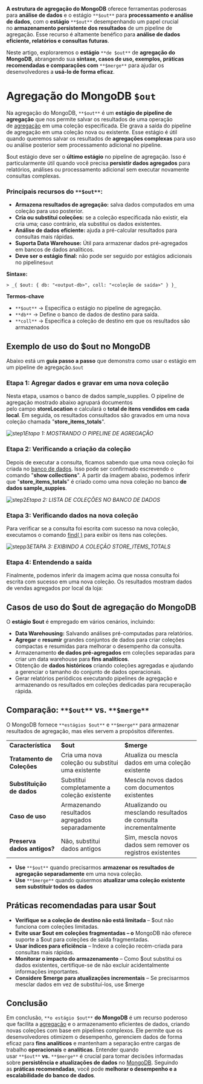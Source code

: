 **A estrutura de agregação do MongoDB** oferece ferramentas poderosas para **análise de dados** e o estágio `**$out**` para **processamento e análise de dados**, com o **estágio** `**$out**` desempenhando um papel crucial no **armazenamento persistente dos resultados** de um pipeline de agregação. Esse recurso é altamente benéfico para **análise de dados eficiente, relatórios e consultas futuras**.

Neste artigo, exploraremos o **estágio** `**de $out**` de **agregação do MongoDB**, abrangendo sua **sintaxe, casos de uso, exemplos, práticas recomendadas e comparações com** `**$merge**` para ajudar os desenvolvedores a **usá-lo de forma eficaz**.

# Agregação do MongoDB `$out`

Na agregação do MongoDB, `**$out**` é um **estágio de pipeline de agregação** que nos permite salvar os resultados de uma operação de [agregação](https://www.geeksforgeeks.org/aggregation-in-mongodb/) em uma coleção especificada. Ele grava a saída do pipeline de agregação em uma coleção nova ou existente. Esse estágio é útil quando queremos salvar os resultados de **agregações complexas** para uso ou análise posterior sem processamento adicional no pipeline.

$out estágio deve ser o **último estágio** no pipeline de agregação. Isso é particularmente útil quando você precisa **persistir dados agregados** para relatórios, análises ou processamento adicional sem executar novamente consultas complexas.

### **Principais recursos do** `**$out**`**:**

- **Armazena resultados de agregação:** salva dados computados em uma coleção para uso posterior.
- **Cria ou substitui coleções:** se a coleção especificada não existir, ela cria uma; caso contrário, ela substitui os dados existentes.
- **Análise de dados eficiente:** ajuda a pré-calcular resultados para consultas mais rápidas.
- **Suporta Data Warehouse:** Útil para armazenar dados pré-agregados em bancos de dados analíticos.
- **Deve ser o estágio final:** não pode ser seguido por estágios adicionais no pipeline`$out`

**Sintaxe:**

```
> _{ $out: { db: "<output-db>", coll: "<coleção de saída>" } }_
```

**Termos-chave**

- `**$out**` → Especifica o estágio no pipeline de agregação.
- `**db**` → Define o banco de dados de destino para saída.
- `**coll**` → Especifica a coleção de destino em que os resultados são armazenados

## Exemplo de uso do $out no MongoDB

Abaixo está um **guia passo a passo** que demonstra como usar o estágio em um pipeline de agregação.`$out`

### **Etapa 1: Agregar dados e gravar em uma nova coleção**

Nesta etapa, usamos o banco de dados sample_supplies. O pipeline de agregação mostrado abaixo agrupará documentos pelo campo **storeLocation** e calculará o **total de itens vendidos em cada local**. Em seguida, os resultados consultados são gravados em uma nova coleção chamada "**store_items_totals**".

![step1](https://media.geeksforgeeks.org/wp-content/uploads/20240221114148/step1.png)_Etapa 1: MOSTRANDO O PIPELINE DE AGREGAÇÃO_

### **Etapa 2: Verificando a criação da coleção**

Depois de executar a consulta, ficamos sabendo que uma nova coleção foi criada no [banco de dados](https://www.geeksforgeeks.org/what-is-database/). Isso pode ser confirmado escrevendo o comando "**show collections**". A partir da imagem abaixo, podemos inferir que "**store_items_totals**" é criado como uma nova coleção no banco **de dados sample_suppies**.

![step2](https://media.geeksforgeeks.org/wp-content/uploads/20240221114147/step2.png)_Etapa 2: LISTA DE COLEÇÕES NO BANCO DE DADOS_

### **Etapa 3:** **Verificando dados na nova coleção**

Para verificar se a consulta foi escrita com sucesso na nova coleção, executamos o comando [find( )](https://www.geeksforgeeks.org/mongodb-db-collection-find-method/) para exibir os itens nas coleções.

![stepp3](https://media.geeksforgeeks.org/wp-content/uploads/20240221114146/stepp3.png)_ETAPA 3: EXIBINDO A COLEÇÃO STORE_ITEMS_TOTALS_

### **Etapa 4: Entendendo a saída**

Finalmente, podemos inferir da imagem acima que nossa consulta foi escrita com sucesso em uma nova coleção. Os resultados mostram dados de vendas agregados por local da loja:

## Casos de uso do $out de agregação do MongoDB

O **estágio $out** é empregado em vários cenários, incluindo:

- **Data Warehousing:** Salvando análises pré-computadas para relatórios.
- **Agregar** e **resumir** grandes conjuntos de dados para criar coleções compactas e resumidas para melhorar o desempenho da consulta.
- Armazenamento **de dados pré-agregados** em coleções separadas para criar um data warehouse para **fins analíticos**.
- Obtenção de **dados históricos** criando coleções agregadas e ajudando a gerenciar o tamanho do conjunto de dados operacionais.
- Gerar relatórios periódicos executando pipelines de agregação e armazenando os resultados em coleções dedicadas para recuperação rápida.

## **Comparação:** `**$out**` **vs.** `**$merge**`

O MongoDB fornece `**estágios $out**` e `**$merge**` para armazenar resultados de agregação, mas eles servem a propósitos diferentes.

|                             |                                                  |                                                                  |
| --------------------------- | ------------------------------------------------ | ---------------------------------------------------------------- |
| **Característica**          | **$out**                                         | **$merge**                                                       |
| **Tratamento de Coleções**  | Cria uma nova coleção ou substitui uma existente | Atualiza ou mescla dados em uma coleção existente                |
| **Substituição de dados**   | Substitui completamente a coleção existente      | Mescla novos dados com documentos existentes                     |
| **Caso de uso**             | Armazenando resultados agregados separadamente   | Atualizando ou mesclando resultados de consulta incrementalmente |
| **Preserva dados antigos?** | Não, substitui dados antigos                     | Sim, mescla novos dados sem remover os registros existentes      |

- **Use** `**$out**` quando precisarmos **armazenar os resultados de agregação separadamente** em uma nova coleção.
- **Use** `**$merge**` quando quisermos **atualizar uma coleção existente sem substituir todos os dados**

## **Práticas recomendadas para usar $out**

- **Verifique se a coleção de destino não está limitada** – $out não funciona com coleções limitadas.
- **Evite usar $out em coleções fragmentadas – o** MongoDB não oferece suporte a $out para coleções de saída fragmentadas.
- **Usar índices para eficiência** – Indexe a coleção recém-criada para consultas mais rápidas.
- **Monitorar o impacto do armazenamento** – Como $out substitui os dados existentes, certifique-se de não excluir acidentalmente informações importantes.
- **Considere $merge para atualizações incrementais** – Se precisarmos mesclar dados em vez de substituí-los, use $merge

## Conclusão

Em conclusão, `**o estágio $out**` **do MongoDB** é um recurso poderoso que facilita a [agregação](https://www.geeksforgeeks.org/aggregation-in-mongodb/) e o armazenamento eficientes de dados, criando novas coleções com base em pipelines complexos. Ele permite que os desenvolvedores otimizem o desempenho, gerenciem dados de forma eficaz para **fins analíticos** e mantenham a separação entre cargas de trabalho **operacionais** e **analíticas**. Entender quando usar `**$out**` **vs.** `**$merge**` é crucial para tomar decisões informadas sobre **persistência e atualizações de dados** no [MongoDB](https://www.geeksforgeeks.org/mongodb-an-introduction/). Seguindo as **práticas recomendadas**, você pode **melhorar o desempenho e a escalabilidade do banco de dados**.